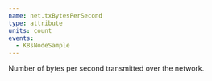 ```yaml
---
name: net.txBytesPerSecond
type: attribute
units: count
events:
  - K8sNodeSample
---
```


Number of bytes per second transmitted over the network.
